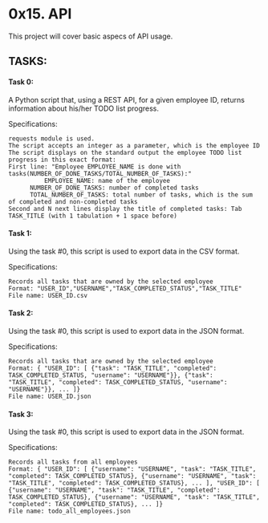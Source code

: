 # 0x15. API

This project will cover basic aspecs of API usage.
## TASKS:
#### Task 0:

A Python script that, using a REST API, for a given employee ID, returns information about his/her TODO list progress.

Specifications:

	requests module is used.
	The script accepts an integer as a parameter, which is the employee ID
	The script displays on the standard output the employee TODO list progress in this exact format:
	First line: "Employee EMPLOYEE_NAME is done with tasks(NUMBER_OF_DONE_TASKS/TOTAL_NUMBER_OF_TASKS):"
              EMPLOYEE_NAME: name of the employee
	      NUMBER_OF_DONE_TASKS: number of completed tasks
	      TOTAL_NUMBER_OF_TASKS: total number of tasks, which is the sum of completed and non-completed tasks
	Second and N next lines display the title of completed tasks: Tab TASK_TITLE (with 1 tabulation + 1 space before)

#### Task 1:

Using the task #0, this script is used to export data in the CSV format.

Specifications:

	Records all tasks that are owned by the selected employee
	Format: "USER_ID","USERNAME","TASK_COMPLETED_STATUS","TASK_TITLE"
	File name: USER_ID.csv

#### Task 2:

Using the task #0, this script is used to export data in the JSON format.

Specifications:

	Records all tasks that are owned by the selected employee
	Format: { "USER_ID": [ {"task": "TASK_TITLE", "completed": TASK_COMPLETED_STATUS, "username": "USERNAME"}}, {"task": "TASK_TITLE", "completed": TASK_COMPLETED_STATUS, "username": "USERNAME"}}, ... ]}
	File name: USER_ID.json

#### Task 3:

Using the task #0, this script is used to export data in the JSON format.

Specifications:

	Records all tasks from all employees
	Format: { "USER_ID": [ {"username": "USERNAME", "task": "TASK_TITLE", "completed": TASK_COMPLETED_STATUS}, {"username": "USERNAME", "task": "TASK_TITLE", "completed": TASK_COMPLETED_STATUS}, ... ], "USER_ID": [ {"username": "USERNAME", "task": "TASK_TITLE", "completed": TASK_COMPLETED_STATUS}, {"username": "USERNAME", "task": "TASK_TITLE", "completed": TASK_COMPLETED_STATUS}, ... ]}
	File name: todo_all_employees.json
